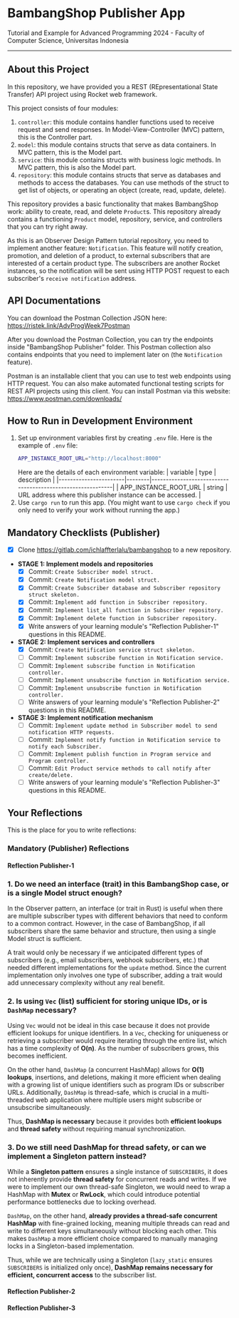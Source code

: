 # BambangShop Publisher App
Tutorial and Example for Advanced Programming 2024 - Faculty of Computer Science, Universitas Indonesia

---

## About this Project
In this repository, we have provided you a REST (REpresentational State Transfer) API project using Rocket web framework.

This project consists of four modules:
1.  `controller`: this module contains handler functions used to receive request and send responses.
    In Model-View-Controller (MVC) pattern, this is the Controller part.
2.  `model`: this module contains structs that serve as data containers.
    In MVC pattern, this is the Model part.
3.  `service`: this module contains structs with business logic methods.
    In MVC pattern, this is also the Model part.
4.  `repository`: this module contains structs that serve as databases and methods to access the databases.
    You can use methods of the struct to get list of objects, or operating an object (create, read, update, delete).

This repository provides a basic functionality that makes BambangShop work: ability to create, read, and delete `Product`s.
This repository already contains a functioning `Product` model, repository, service, and controllers that you can try right away.

As this is an Observer Design Pattern tutorial repository, you need to implement another feature: `Notification`.
This feature will notify creation, promotion, and deletion of a product, to external subscribers that are interested of a certain product type.
The subscribers are another Rocket instances, so the notification will be sent using HTTP POST request to each subscriber's `receive notification` address.

## API Documentations

You can download the Postman Collection JSON here: https://ristek.link/AdvProgWeek7Postman

After you download the Postman Collection, you can try the endpoints inside "BambangShop Publisher" folder.
This Postman collection also contains endpoints that you need to implement later on (the `Notification` feature).

Postman is an installable client that you can use to test web endpoints using HTTP request.
You can also make automated functional testing scripts for REST API projects using this client.
You can install Postman via this website: https://www.postman.com/downloads/

## How to Run in Development Environment
1.  Set up environment variables first by creating `.env` file.
    Here is the example of `.env` file:
    ```bash
    APP_INSTANCE_ROOT_URL="http://localhost:8000"
    ```
    Here are the details of each environment variable:
    | variable              | type   | description                                                |
    |-----------------------|--------|------------------------------------------------------------|
    | APP_INSTANCE_ROOT_URL | string | URL address where this publisher instance can be accessed. |
2.  Use `cargo run` to run this app.
    (You might want to use `cargo check` if you only need to verify your work without running the app.)

## Mandatory Checklists (Publisher)
-   [X] Clone https://gitlab.com/ichlaffterlalu/bambangshop to a new repository.
-   **STAGE 1: Implement models and repositories**
    -   [X] Commit: `Create Subscriber model struct.`
    -   [x] Commit: `Create Notification model struct.`
    -   [X] Commit: `Create Subscriber database and Subscriber repository struct skeleton.`
    -   [X] Commit: `Implement add function in Subscriber repository.`
    -   [X] Commit: `Implement list_all function in Subscriber repository.`
    -   [X] Commit: `Implement delete function in Subscriber repository.`
    -   [X] Write answers of your learning module's "Reflection Publisher-1" questions in this README.
-   **STAGE 2: Implement services and controllers**
    -   [X] Commit: `Create Notification service struct skeleton.`
    -   [ ] Commit: `Implement subscribe function in Notification service.`
    -   [ ] Commit: `Implement subscribe function in Notification controller.`
    -   [ ] Commit: `Implement unsubscribe function in Notification service.`
    -   [ ] Commit: `Implement unsubscribe function in Notification controller.`
    -   [ ] Write answers of your learning module's "Reflection Publisher-2" questions in this README.
-   **STAGE 3: Implement notification mechanism**
    -   [ ] Commit: `Implement update method in Subscriber model to send notification HTTP requests.`
    -   [ ] Commit: `Implement notify function in Notification service to notify each Subscriber.`
    -   [ ] Commit: `Implement publish function in Program service and Program controller.`
    -   [ ] Commit: `Edit Product service methods to call notify after create/delete.`
    -   [ ] Write answers of your learning module's "Reflection Publisher-3" questions in this README.

## Your Reflections
This is the place for you to write reflections:

### Mandatory (Publisher) Reflections

#### Reflection Publisher-1


### 1. **Do we need an interface (trait) in this BambangShop case, or is a single Model struct enough?**
In the Observer pattern, an interface (or trait in Rust) is useful when there are multiple subscriber types with different behaviors that need to conform to a common contract. However, in the case of BambangShop, if all subscribers share the same behavior and structure, then using a single Model struct is sufficient.

A trait would only be necessary if we anticipated different types of subscribers (e.g., email subscribers, webhook subscribers, etc.) that needed different implementations for the `update` method. Since the current implementation only involves one type of subscriber, adding a trait would add unnecessary complexity without any real benefit.


### 2. **Is using `Vec` (list) sufficient for storing unique IDs, or is `DashMap` necessary?**
Using `Vec` would not be ideal in this case because it does not provide efficient lookups for unique identifiers. In a `Vec`, checking for uniqueness or retrieving a subscriber would require iterating through the entire list, which has a time complexity of **O(n)**. As the number of subscribers grows, this becomes inefficient.

On the other hand, `DashMap` (a concurrent HashMap) allows for **O(1) lookups**, insertions, and deletions, making it more efficient when dealing with a growing list of unique identifiers such as program IDs or subscriber URLs. Additionally, `DashMap` is thread-safe, which is crucial in a multi-threaded web application where multiple users might subscribe or unsubscribe simultaneously.

Thus, **DashMap is necessary** because it provides both **efficient lookups** and **thread safety** without requiring manual synchronization.


### 3. **Do we still need DashMap for thread safety, or can we implement a Singleton pattern instead?**
While a **Singleton pattern** ensures a single instance of `SUBSCRIBERS`, it does not inherently provide **thread safety** for concurrent reads and writes. If we were to implement our own thread-safe Singleton, we would need to wrap a HashMap with **Mutex** or **RwLock**, which could introduce potential performance bottlenecks due to locking overhead.

`DashMap`, on the other hand, **already provides a thread-safe concurrent HashMap** with fine-grained locking, meaning multiple threads can read and write to different keys simultaneously without blocking each other. This makes `DashMap` a more efficient choice compared to manually managing locks in a Singleton-based implementation.

Thus, while we are technically using a Singleton (`lazy_static` ensures `SUBSCRIBERS` is initialized only once), **DashMap remains necessary for efficient, concurrent access** to the subscriber list.
#### Reflection Publisher-2

#### Reflection Publisher-3
